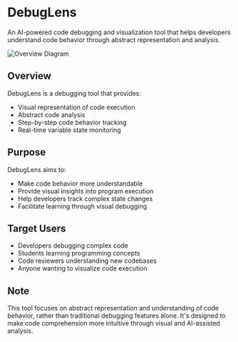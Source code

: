 # DebugLens

An AI-powered code debugging and visualization tool that helps developers understand code behavior through abstract representation and analysis.

![Overview Diagram](./docs/images/DebugLens-OverviewGIF.gif)

## Overview

DebugLens is a debugging tool that provides:

- Visual representation of code execution
- Abstract code analysis
- Step-by-step code behavior tracking
- Real-time variable state monitoring

## Purpose

DebugLens aims to:

- Make code behavior more understandable
- Provide visual insights into program execution
- Help developers track complex state changes
- Facilitate learning through visual debugging

## Target Users

- Developers debugging complex code
- Students learning programming concepts
- Code reviewers understanding new codebases
- Anyone wanting to visualize code execution

## Note

This tool focuses on abstract representation and understanding of code behavior, rather than traditional debugging features alone. It's designed to make code comprehension more intuitive through visual and AI-assisted analysis.
